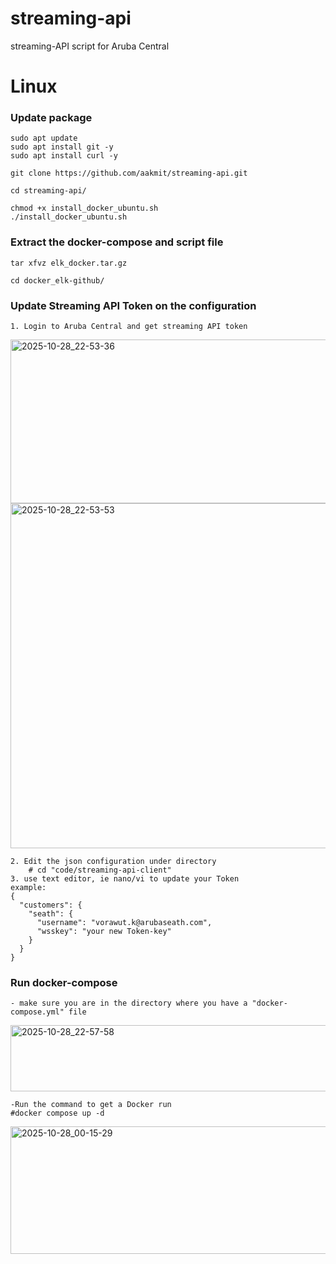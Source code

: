 # streaming-api
streaming-API script for Aruba Central

# **Linux** #
### Update package ###
```
sudo apt update 
sudo apt install git -y
sudo apt install curl -y

git clone https://github.com/aakmit/streaming-api.git

cd streaming-api/

chmod +x install_docker_ubuntu.sh
./install_docker_ubuntu.sh

```
### Extract the docker-compose and script file ###
```
tar xfvz elk_docker.tar.gz

cd docker_elk-github/
```

### Update Streaming API Token on the configuration   ###
```
1. Login to Aruba Central and get streaming API token
```
<img width="1675" height="262" alt="2025-10-28_22-53-36" src="https://github.com/user-attachments/assets/bd174aa1-9348-492a-b1be-28565caf98bf" />

<img width="1065" height="552" alt="2025-10-28_22-53-53" src="https://github.com/user-attachments/assets/7afbdc73-4650-41ce-b292-aa5b9125a0c4" />


```
2. Edit the json configuration under directory
    # cd "code/streaming-api-client"
3. use text editor, ie nano/vi to update your Token
example:
{
  "customers": {
    "seath": {
      "username": "vorawut.k@arubaseath.com",
      "wsskey": "your new Token-key"
    }
  }
}

```
### Run docker-compose  ###
```
- make sure you are in the directory where you have a "docker-compose.yml" file
```
<img width="660" height="106" alt="2025-10-28_22-57-58" src="https://github.com/user-attachments/assets/682b4dae-4cae-4f30-b83d-4544748e3c59" />

```
-Run the command to get a Docker run
#docker compose up -d
```
<img width="1530" height="204" alt="2025-10-28_00-15-29" src="https://github.com/user-attachments/assets/1adab238-6ae5-4820-b912-2bc837b71eb2" />


